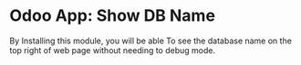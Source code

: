 # Odoo App: Show DB Name

By Installing this module, you will be able To see the database name on the top right of web page without needing to debug mode.
